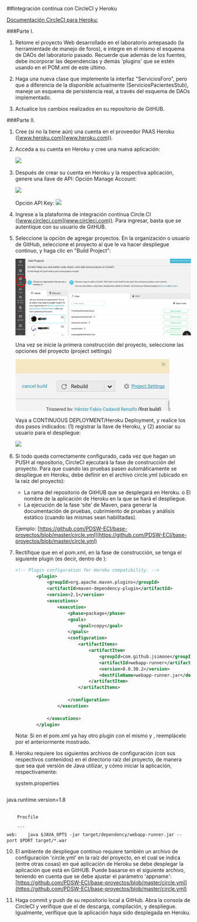 ##Integración contínua con CircleCI y Heroku

[Documentación CircleCI para Heroku:](https://circleci.com/docs/continuous-deployment-with-heroku)

###Parte I.

1. Retome el proyecto Web desarrollado en el laboratorio antepasado (la herramientade de manejo de foros), e integre en el mismo el esquema de DAOs del laboratorio pasado. Recuerde que además de los fuentes, debe incorporar las dependencias y demás 'plugins' que se estén usando en el POM.xml de este último.

2. Haga una nueva clase que implemente la interfaz "ServiciosForo", pero que a diferencia de la disponible actualmente (ServiciosPacientesStub), maneje un esquema de persistencia real, a través del esquema de DAOs implementado.

3. Actualice los cambios realizados en su repositorio de GitHUB.

###Parte II.

1. Cree (si no la tiene aún) una cuenta en el proveedor PAAS Heroku ([www.heroku.com](www.heroku.com)).
2. Acceda a su cuenta en Heroku y cree una nueva aplicación:

	![](img/HerokuCreateApp.png)

3. Después de crear su cuenta en Heroku y la respectiva aplicación, genere una llave de API: Opción Manage Account:

	![](img/ManageAccount.png)
	
	Opción API Key:
	![](img/GenerateKey.png)

4. Ingrese a la plataforma de integración contínua Circle.CI ([www.circleci.com](www.circleci.com)). Para ingresar, basta que se autentique con su usuario de GitHUB.
5. Seleccione la opción de agregar proyectos. En la organización o usuario de GitHub, seleccione el proyecto al que le va hacer despliegue continuo, y haga clic en "Build Project":

	![](img/AppBuild.png) 

	Una vez se inicie la primera construcción del proyecto, seleccione las opciones del proyecto (project settings)

	![](img/ProjectSettings2.png):

	Vaya a CONTINUOUS DEPLOYMENT/Heroku Deployment, y realice los dos pasos indicados: (1) registrar la llave de Heroku, y (2) asociar su usuario para el despliegue:

	![](img/SetDeployUser.png)



8. Si todo queda correctamente configurado, cada vez que hagan un PUSH al repositorio, CircleCI ejecutará la fase de construcción del proyecto. Para que cuando las pruebas pasen automáticamente se despliegue en Heroku, debe definir en el archivo circle.yml (ubicado en la raíz del proyecto):
	* La rama del repositorio de GitHUB que se desplegará en Heroku. o El nombre de la aplicación de Heroku en la que se hará el
despliegue.
	* La ejecución de la fase ‘site’ de Maven, para generar la
documentación de pruebas, cubrimiento de pruebas y análisis estático (cuando las mismas sean habilitadas).

	Ejemplo:
	[https://github.com/PDSW-ECI/base-proyectos/blob/master/circle.yml](https://github.com/PDSW-ECI/base-proyectos/blob/master/circle.yml)


9. Rectifique que en el pom.xml, en la fase de construcción, se tenga el siguiente plugin (es decir, dentro de <build><plugins>):

	```xml
	<!-- Plugin configuration for Heroku compatibility. -->
            <plugin>
                <groupId>org.apache.maven.plugins</groupId>
                <artifactId>maven-dependency-plugin</artifactId>
                <version>2.1</version>
                <executions>
                    <execution>
                        <phase>package</phase>
                        <goals>
                            <goal>copy</goal>
                        </goals>
                        <configuration>
                            <artifactItems>
                                <artifactItem>
                                    <groupId>com.github.jsimone</groupId>
                                    <artifactId>webapp-runner</artifactId>
                                    <version>8.0.30.2</version>
                                    <destFileName>webapp-runner.jar</destFileName>
                                </artifactItem>
                            </artifactItems>

                        </configuration>
                    </execution>

                </executions>
            </plugin>
 	```           
	
	Nota: Si en el pom.xml ya hay otro plugin con el mismo <groupId> y <artifactId>, reemplácelo por el anteriormente mostrado.

10. Heroku requiere los siguientes archivos de configuración (con sus respectivos contenidos) en el directorio raíz del proyecto, de manera que sea qué versión de Java utilizar, y cómo iniciar la aplicación, respectivamente:

	system.properties

	```
java.runtime.version=1.8
```

	Procfile 

	```
web:    java $JAVA_OPTS -jar target/dependency/webapp-runner.jar --port $PORT target/*.war
```

10. El ambiente de despliegue contínuo requiere también un archivo de configuración 'circle.yml' en la raíz del proyecto, en el cual se indica (entre otras cosas) en qué aplicación de Heroku se debe desplegar la aplicación que está en GitHUB. Puede basarse en el siguiente archivo, teniendo en cuenta que se debe ajustar el parámetro 'appname': [https://github.com/PDSW-ECI/base-proyectos/blob/master/circle.yml](https://github.com/PDSW-ECI/base-proyectos/blob/master/circle.yml)


6. Haga commit y push de su repositorio local a GitHub. Abra la consola de CircleCI y verifique que el de descarga, compilación, y despliegue. Igualmente, verifique que la aplicación haya sido desplegada en Heroku.

